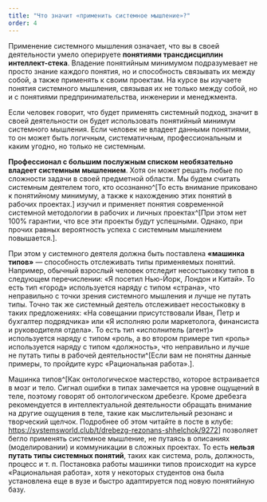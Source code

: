 ```yaml
---
title: "Что значит «применить системное мышление»?"
order: 4
---
```




Применение системного мышления означает, что вы в своей деятельности умело оперируете **понятиями трансдисциплин интеллект-стека**. Владение понятийным минимумом подразумевает не просто знание каждого понятия, но и способность связывать их между собой, а также применять к своим проектам. На курсе вы изучаете понятия системного мышления, связывая их не только между собой, но и с понятиями предпринимательства, инженерии и менеджмента.

Если человек говорит, что будет применять системный подход, значит в своей деятельности он будет использовать понятийный минимум системного мышления. Если человек не владеет данными понятиями, то он может быть логичным, систематичным, профессиональным и каким угодно, но только не системным.

**Профессионал с большим послужным списком необязательно владеет системным мышлением**. Хотя он может решать любые по сложности задачи в своей предметной области. Мы будем считать системным деятелем того, кто осознанно^[То есть внимание приковано к понятийному минимуму, а также к нахождению этих понятий в рабочих проектах.] изучил и применяет понятия современной системной методологии в рабочих и личных проектах^[При этом нет 100% гарантии, что все эти проекты будут успешными. Однако, при прочих равных вероятность успеха с системным мышлением повышается.].

При этом у системного деятеля должна быть поставлена **«машинка типов»** — способность отслеживать типы применяемых понятий. Например, обычный взрослый человек отследит несостыковку типов в следующем перечислении: «Я посетил Нью-Йорк, Лондон и Китай». То есть тип «город» используется наряду с типом «страна», что неправильно с точки зрения системного мышления и лучше не путать типы. Точно так же системный деятель отслеживает несостыковку в таких предложениях: «На совещании присутствовали Иван, Петр и бухгалтер подрядчика» или «Я исполняю роли маркетолога, финансиста и руководителя отдела». То есть тип «исполнитель (агент)» используется наряду с типом «роль, а во втором примере тип «роль» используется наряду с типом «должность», что неправильно и лучше не путать типы в рабочей деятельности^[Если вам не понятны данные примеры, то пройдите курс «Рациональная работа».].

Машинка типов^[Как онтологическое мастерство, которое встраивается в мозг и тело. Сигнал ошибки в типах замечается на уровне ощущений в теле, поэтому говорят об онтологическом дребезге. Кроме дребезга рекомендуется в интеллектуальной деятельности обращать внимание на другие ощущения в теле, такие как мыслительный резонанс и творческий щелчок. Подробнее об этом читайте в посте в клубе: <https://systemsworld.club/t/drebezg-rezonans-shhelchok/9272>] позволяет бегло применять системное мышление, не путаясь в описаниях (моделировании) и коммуникации в сложных проектах. То есть **нельзя путать типы системных понятий**, таких как система, роль, должность, процесс и т. п. Постановка работы машинки типов происходит на курсе «Рациональная работа», хотя у некоторых студентов она была установлена еще в вузе и быстро адаптируется под новую понятийную базу.

